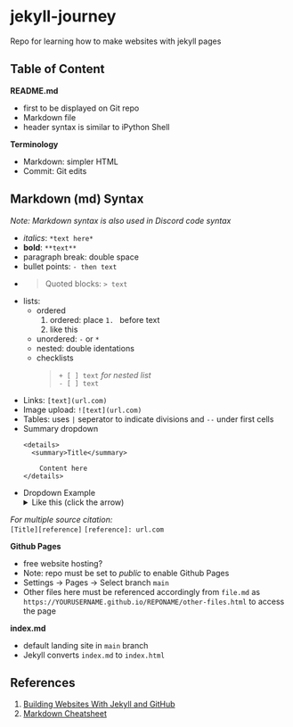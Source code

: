 # jekyll-journey
Repo for learning how to make websites with jekyll pages

## Table of Content
**README.md** 
- first to be displayed on Git repo
- Markdown file
- header syntax is similar to iPython Shell

**Terminology**
- Markdown: simpler HTML 
- Commit: Git edits


## Markdown (md) Syntax
*Note: Markdown syntax is also used in Discord code syntax*


- *italics*: `*text here*`
- **bold**: `**text**`
- paragraph break: double space
- bullet points: `- then text`
- > Quoted blocks: `> text`
- lists: 
    - ordered
        1. ordered: place `1. ` before text
        2. like this
    - unordered: `-` or `*`
    - nested: double identations
    - checklists 
        > `+ [ ] text` *for nested list*  
        > `- [ ] text`
- Links: `[text](url.com)`
- Image upload: `![text](url.com) `
- Tables: uses `|` seperator to indicate divisions and `--` under first cells
- Summary dropdown
    ```
    <details>
      <summary>Title</summary>

        Content here
    </details>  
    ```
- Dropdown Example 
    <details>
      <summary> Like this (click the arrow) </summary>
        This is a dropdown.
    </details>
    
  

*For multiple source citation:*  
  `[Title][reference]`
  `[reference]: url.com`


  
**Github Pages**
- free website hosting?
- Note: repo must be set to *public* to enable Github Pages
- Settings -> Pages -> Select branch `main`
- Other files here must be referenced accordingly from `file.md` as `https://YOURUSERNAME.github.io/REPONAME/other-files.html` to access the page

**index.md**
- default landing site in `main` branch
- Jekyll converts `index.md` to `index.html`

## References
1. [Building Websites With Jekyll and GitHub](https://carpentries-incubator.github.io/jekyll-pages-novice/)
2. [Markdown Cheatsheet](https://github.com/adam-p/markdown-here/wiki/Markdown-Cheatsheet)
